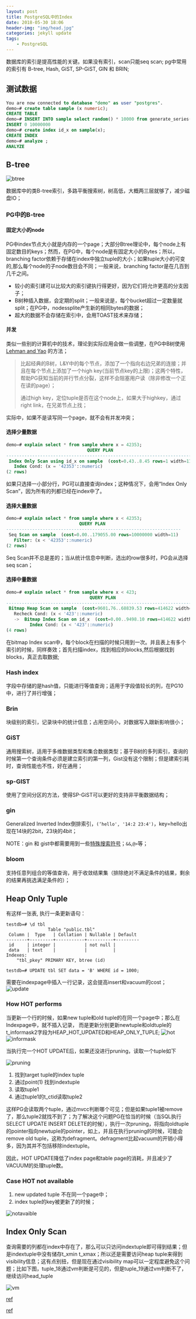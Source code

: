 ```yaml
---
layout: post
title: PostgreSQL中的Index
date: 2018-05-30 18:06
header-img: "img/head.jpg"
categories: jekyll update
tags:
    - PostgreSQL
---
```


数据库的索引是提高性能的关键。如果没有索引，scan只能seq scan; pg中常用的索引有 B-tree, Hash, GiST, SP-GiST, GIN 和 BRIN;

## 测试数据

```sql
You are now connected to database "demo" as user "postgres".
demo=# create table sample (x numeric);
CREATE TABLE
demo=# INSERT INTO sample select random() * 10000 from generate_series(1,10000000);
INSERT 0 10000000
demo=# create index id_x on sample(x);
CREATE INDEX
demo=# analyze ;
ANALYZE

```

## B-tree

![btree](/image/btree.svg)

数据库中的类B-tree索引，多路平衡搜索树，树高低，大概两三层就够了，减少磁盘IO；

### PG中的B-tree

#### 固定大小的node

PG中index节点大小就是内存的一个page；大部分Btree理论中，每个node上有固定数目的keys；然而，在PG中，每个node是有固定大小的Bytes；所以，branching factor依赖于存储在index中独立tuple的大小；如果tuple大小的可变的,那么每个node的子node数目会不同；一般来说，branching factor是在几百到几千之间。

+ 较小的索引建可以比较大的索引键执行得更好，因为它们将允许更高的分支因子；
+ B树种插入数据，会定期的split；一般来说是，每个bucket超过一定数量就split；在PG中，nodessplite产生新的相同bytes的数据；
+ 超大的数据不会存储在索引中，会用TOAST技术来存储；

#### 并发

类似一些别的计算机中的技术，理论到实际应用会做一些调整，在PG中B树使用 [Lehman and Yao](https://github.com/postgres/postgres/blob/master/src/backend/access/nbtree/README) 的方法；

> 比起经典的B树，L&Y中的每个节点，添加了一个指向右边兄弟的连接；并且在每个节点上添加了一个high key(当前节点key的上限)；这两个特性，帮助PG获知当前的并行节点分裂，这样不会阻塞用户读（除非修改一个正在读的page）；
>
> 通过high key，定位tuple是否在这个node上，如果大于highkey，通过right link，在兄弟节点上找；

实际中，如果不是读写同一个page，就不会有并发冲突；

#### 选择少量数据

```sql
demo=# explain select * from sample where x = 42353;
                               QUERY PLAN
-------------------------------------------------------------------------
 Index Only Scan using id_x on sample  (cost=0.43..8.45 rows=1 width=11)
   Index Cond: (x = '42353'::numeric)
(2 rows)
```

如果只选择一小部分行，PG可以直接查询index；这种情况下，会用“Index Only Scan”，因为所有的列都已经在index中了。

#### 选择大量数据

```sql
demo=# explain select * from sample where x < 42353;
                            QUERY PLAN
-------------------------------------------------------------------
 Seq Scan on sample  (cost=0.00..179055.00 rows=10000000 width=11)
   Filter: (x < '42353'::numeric)
(2 rows)
```

Seq Scan并不总是差的；当从统计信息中判断，选出的row很多时，PG会从选择seq scan；

#### 选择中量数据

```sql
demo=# explain select * from sample where x < 423;
                                QUERY PLAN
---------------------------------------------------------------------------
 Bitmap Heap Scan on sample  (cost=9601.76..68839.53 rows=414622 width=11)
   Recheck Cond: (x < '423'::numeric)
   ->  Bitmap Index Scan on id_x  (cost=0.00..9498.10 rows=414622 width=0)
         Index Cond: (x < '423'::numeric)
(4 rows)
```

在bitmap Index scan中，每个block在扫描的时候只用到一次。并且表上有多个索引的时候，同样奏效；首先扫描index，找到相应的blocks,然后根据找到blocks，真正去取数据;

### Hash index

字段中存储的是hash值，只能进行等值查询；适用于字段值较长的列，在PG10中，进行了并行增强；

### Brin

块级别的索引，记录块中的统计信息；占用空间小，对数据写入跟新影响很小；

### GiST

通用搜索树，适用于多维数据类型和集合数据类型；基于B树的多列索引，查询的时候第一个查询条件必须是建立索引的第一列，Gist没有这个限制；但是建索引耗时，查询性能也不性，好在通用；

### sp-GIST

使用了空间分区的方法，使得SP-GiST可以更好的支持非平衡数据结构；

### gin

Generalized Inverted Index倒排索引，`(‘hello', '14:2 23:4')`，key=hello出现在14块的2bit，23块的4bit；

NOTE：gin 和 gist中都需要用到一些[特殊搜索符号](https://www.postgresql.org/docs/current/static/functions-geometry.html)；`&&`,`@>`等；

### bloom

支持任意列组合的等值查询，用于收敛结果集（排除绝对不满足条件的结果，剩余的结果再挑选满足条件的）；

## Heap Only Tuple
有这样一张表, 执行一条更新语句：
```
testdb=# \d tbl
                Table "public.tbl"
 Column |  Type   | Collation | Nullable | Default
--------+---------+-----------+----------+---------
 id     | integer |           | not null |
 data   | text    |           |          |
Indexes:
    "tbl_pkey" PRIMARY KEY, btree (id)

testdb=# UPDATE tbl SET data = 'B' WHERE id = 1000;
```
需要在indexpage中插入一行记录，这会提高insert和vacuum的cost；
![update](/image/fig-7-01.png)

### How HOT performs
当更新一个行的时候，如果new tuple和old tuple的在同一个page中；那么在Indexpage中，就不插入记录，
而是更新分别更新newtuple和oldtuple的t_informask2字段为HEAP_HOT_UPDATED和HEAP_ONLY_TUPLE;
![hot](/image/fig-7-02.png)
![informask](/image/fig-7-03.png)

当执行完一个HOT UPDATE后，如果还没进行pruning，读取一个tuple如下

![pruning](/image/fig-7-04.png)

1. 找到target tuple的index tuple
2. 通过point(1) 找到indextuple
3. 读取tuple1
4. 通过tuple1的t_ctid读取tuple2

这样PG会读取两个tuple，通过mvcc判断哪个可见；但是如果tuple1被remove了，那么tuple2就找不到了；为了解决这个问题PG在恰当的时候（当SQL执行SELECT UPDATE INSERT DELETE的时候），执行一次pruning，将指向oldtuple的pointer指向newtuple的pointer，如上，并且在执行pruning的时候，可能会remove old tuple，这称为defragment。defragment比起vacuum的开销小得多，因为其并不包括移除indextuple。

因此，HOT UPDATE降低了index page和table page的消耗，并且减少了VACUUM的处理tuple数。

### Case HOT not available

1. new updated tuple 不在同一个page中；
2. index tuple的key被更新了的时候；

![notavaible](/image/fig-7-06.png)



## Index Only Scan

查询需要的列都在index中存在了，那么可以只访问indextuple即可得到结果；但是indextuple中没有储存t_xmin t_xmax；所以还是需要访问heap tuple来得到visibility信息；这有点别扭，但是现在通过visibility map可以一定程度避免这个问题；比如下图，tuple_18通过vm判断是可见的，但是tuple_19通过vm判断不了，继续访问head_tuple

![vm](/image/fig-7-07.png)

[ref](https://rcoh.me/posts/postgres-indexes-under-the-hood/)

[ref](http://www.interdb.jp/pg/pgsql07.html)
